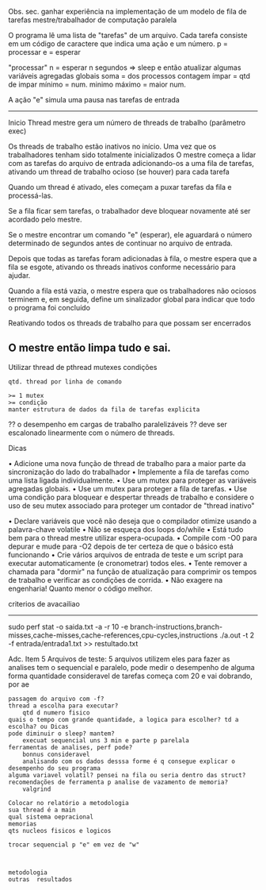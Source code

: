Obs. sec.
    ganhar experiência na implementação de um modelo
    de fila de tarefas mestre/trabalhador de computação paralela


O programa lê uma lista de "tarefas" de um arquivo. 
Cada tarefa consiste em um código de caractere que indica uma ação e um número. 
    p = processar
    e = esperar

"processar" n = esperar n segundos => sleep 
e então atualizar algumas variáveis agregadas globais 
    soma            = dos processos
    contagem ímpar  = qtd de impar
    mínimo          = num. minimo
    máximo          = maior num.
    
A ação "e" simula uma pausa nas tarefas de entrada

--------------------------------------------------------------------------------
Inicio
Thread mestre gera um número de threads de trabalho (parâmetro exec)

Os threads de trabalho estão inativos no início. 
Uma vez que os trabalhadores tenham sido totalmente inicializados
O mestre começa a lidar com as tarefas do arquivo de entrada adicionando-os a
uma fila de tarefas, ativando um thread de trabalho ocioso (se houver) para cada tarefa

Quando um thread é ativado, eles começam a puxar tarefas da fila e processá-las. 

Se a fila ficar sem tarefas, o trabalhador deve bloquear novamente até ser acordado pelo mestre.

Se o mestre encontrar um comando "e" (esperar), ele aguardará o número determinado de segundos antes de continuar no arquivo de entrada.

Depois que todas as tarefas foram adicionadas à fila, o mestre espera que a fila
se esgote, ativando os threads inativos conforme necessário para ajudar. 

Quando a fila está vazia, o mestre espera que os trabalhadores não ociosos terminem e, em seguida, define um sinalizador global para indicar que todo o programa foi concluído

Reativando todos os threads de trabalho para que possam ser encerrados

O mestre então limpa tudo e sai.
--------------------------------------------------------------------------------

Utilizar
    thread de pthread
    mutexes
    condições

    qtd. thread por linha de comando

    >= 1 mutex
    >= condição
    manter estrutura de dados da fila de tarefas explicita


?? o desempenho em cargas de trabalho paralelizáveis
?? deve ser escalonado linearmente com o número de threads.


Dicas

• Adicione uma nova função de thread de trabalho para a maior parte da 
    sincronização do lado do trabalhador
• Implemente a fila de tarefas como uma lista ligada individualmente.
• Use um mutex para proteger as variáveis agregadas globais.
• Use um mutex para proteger a fila de tarefas.
• Use uma condição para bloquear e despertar threads de trabalho e considere o uso de seu mutex associado
    para proteger um contador de "thread inativo"

• Declare variáveis que você não deseja que o compilador otimize usando a palavra-chave volatile
• Não se esqueça dos loops do/while
• Está tudo bem para o thread mestre utilizar espera-ocupada.
• Compile com -O0 para depurar e mude para -O2 depois de ter certeza de que o básico está
    funcionando
• Crie vários arquivos de entrada de teste e um script para executar automaticamente (e 
    cronometrar) todos eles.
• Tente remover a chamada para "dormir" na função de atualização para comprimir os tempos
    de trabalho e verificar as condições de corrida.
• Não exagere na engenharia! Quanto menor o código melhor.


criterios de avacailiao

------------
sudo perf stat -o saida.txt -a -r 10 -e branch-instructions,branch-misses,cache-misses,cache-references,cpu-cycles,instructions ./a.out -t 2 -f entrada/entrada1.txt >> restultado.txt


Adc. Item 5
Arquivos de teste:
    5 arquivos
    utilizem eles para fazer as analises
    tem o sequencial e paralelo, pode medir o desempenho de alguma forma
    quantidade consideravel de tarefas
    começa com 20 e vai dobrando, por ae



    passagem do arquivo com -f?
    thread a escolha para executar?
        qtd d numero fisico
    quais o tempo com grande quantidade, a logica para escolher? td a escolha? ou Dicas
    pode diminuir o sleep? mantem?
        execuat sequencial uns 3 min e parte p parelala
    ferramentas de analises, perf pode?
        bonnus consideravel
        analisando com os dados desssa forme é q consegue explicar o desempenho do seu programa
    alguma variavel volatil? pensei na fila ou seria dentro das struct?
    recomendações de ferramenta p analise de vazamento de memoria?
        valgrind
        
    Colocar no relatório a metodologia
    sua thread é a main
    qual sistema oepracional
    memorias
    qts nucleos fisicos e logicos

    trocar sequencial p "e" em vez de "w"



    metodologia
    outras  resultados
